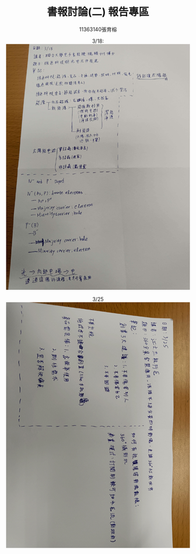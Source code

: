 <header>

<!--
  <<< Author notes: Course header >>>
  Include a 1280×640 image, course title in sentence case, and a concise description in emphasis.
  In your repository settings: enable template repository, add your 1280×640 social image, auto delete head branches.
  Add your open source license, GitHub uses MIT license.
-->

# 書報討論(二) 報告專區

11363140張育榕

3/18:
![image](https://github.com/Una1500196/Seminar-II/blob/main/%E4%B8%8A%E8%AA%B2%E7%AD%86%E8%A8%98/IMG_20250318_144844.jpg)

3/25
![image](上課筆記/IMG_20250325_150817.jpg)

</header>

<!--
  <<< Author notes: Step 1 >>>
  Choose 3-5 steps for your course.
  The first step is always the hardest, so pick something easy!
  Link to docs.github.com for further explanations.
  Encourage users to open new tabs for steps!
-->

